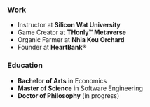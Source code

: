 ### Work

- Instructor at **Silicon Wat University**
- Game Creator at **THonly™ Metaverse**
- Organic Farmer at **Nhia Kou Orchard**
- Founder at **HeartBank®**

### Education

- **Bachelor of Arts** in Economics
- **Master of Science** in Software Engineering
- **Doctor of Philosophy** (in progress)
